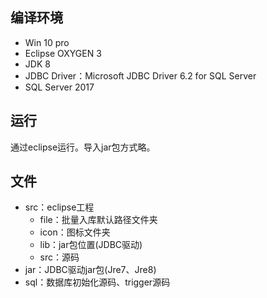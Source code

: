 ## 编译环境
* Win 10 pro
* Eclipse OXYGEN 3
* JDK 8
* JDBC Driver：Microsoft JDBC Driver 6.2 for SQL Server
* SQL Server 2017

## 运行
通过eclipse运行。导入jar包方式略。

## 文件
* src：eclipse工程
	* file：批量入库默认路径文件夹
	* icon：图标文件夹
	* lib：jar包位置(JDBC驱动)
	* src：源码
* jar：JDBC驱动jar包(Jre7、Jre8)
* sql：数据库初始化源码、trigger源码


